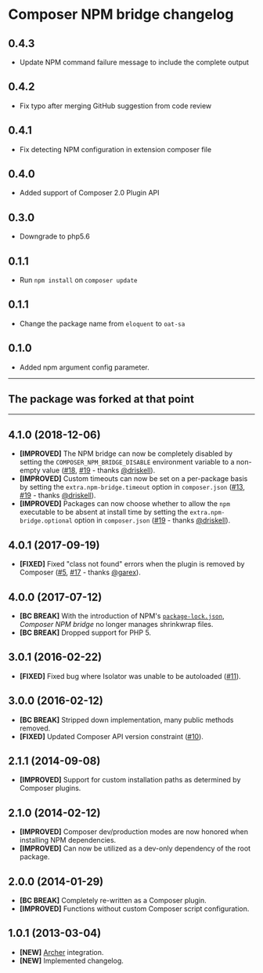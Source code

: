 # Composer NPM bridge changelog

##  0.4.3

- Update NPM command failure message to include the complete output

##  0.4.2

- Fix typo after merging GitHub suggestion from code review

##  0.4.1

- Fix detecting NPM configuration in extension composer file

##  0.4.0

- Added support of Composer 2.0 Plugin API

##  0.3.0

- Downgrade to php5.6

##  0.1.1

- Run `npm install` on `composer update`

##  0.1.1

- Change the package name from `eloquent` to `oat-sa`

##  0.1.0

- Added npm argument config parameter.

---

## **The package was forked at that point**

---

## 4.1.0 (2018-12-06)

- **[IMPROVED]** The NPM bridge can now be completely disabled by setting the
  `COMPOSER_NPM_BRIDGE_DISABLE` environment variable to a non-empty value
  ([#18], [#19] - thanks [@driskell]).
- **[IMPROVED]** Custom timeouts can now be set on a per-package basis by
  setting the `extra.npm-bridge.timeout` option in `composer.json`
  ([#13], [#19] - thanks [@driskell]).
- **[IMPROVED]** Packages can now choose whether to allow the `npm` executable
  to be absent at install  time by setting the `extra.npm-bridge.optional`
  option in `composer.json` ([#19] - thanks [@driskell]).

[#13]: https://github.com/eloquent/composer-npm-bridge/issues/13
[#18]: https://github.com/eloquent/composer-npm-bridge/issues/18
[#19]: https://github.com/eloquent/composer-npm-bridge/pull/19
[@driskell]: https://github.com/driskell

## 4.0.1 (2017-09-19)

- **[FIXED]** Fixed "class not found" errors when the plugin is removed by
  Composer ([#5], [#17] - thanks [@garex]).

[#5]: https://github.com/eloquent/composer-npm-bridge/issues/5
[#17]: https://github.com/eloquent/composer-npm-bridge/pull/17
[@garex]: https://github.com/garex

## 4.0.0 (2017-07-12)

- **[BC BREAK]** With the introduction of NPM's [`package-lock.json`], *Composer
  NPM bridge* no longer manages shrinkwrap files.
- **[BC BREAK]** Dropped support for PHP 5.

[`package-lock.json`]: https://docs.npmjs.com/files/package-lock.json

## 3.0.1 (2016-02-22)

- **[FIXED]** Fixed bug where Isolator was unable to be autoloaded ([#11]).

[#11]: https://github.com/eloquent/composer-npm-bridge/issues/11

## 3.0.0 (2016-02-12)

- **[BC BREAK]** Stripped down implementation, many public methods removed.
- **[FIXED]** Updated Composer API version constraint ([#10]).

[#10]: https://github.com/eloquent/composer-npm-bridge/issues/10

## 2.1.1 (2014-09-08)

- **[IMPROVED]** Support for custom installation paths as determined by Composer
  plugins.

## 2.1.0 (2014-02-12)

- **[IMPROVED]** Composer dev/production modes are now honored when installing
  NPM dependencies.
- **[IMPROVED]** Can now be utilized as a dev-only dependency of the root
  package.

## 2.0.0 (2014-01-29)

- **[BC BREAK]** Completely re-written as a Composer plugin.
- **[IMPROVED]** Functions without custom Composer script configuration.

## 1.0.1 (2013-03-04)

- **[NEW]** [Archer] integration.
- **[NEW]** Implemented changelog.

[archer]: https://github.com/IcecaveStudios/archer
